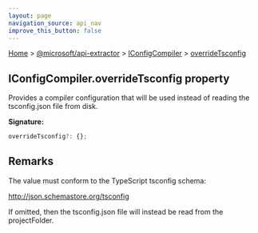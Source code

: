 ```yaml
---
layout: page
navigation_source: api_nav
improve_this_button: false
---
```



[Home](./index.md) &gt; [@microsoft/api-extractor](./api-extractor.md) &gt; [IConfigCompiler](./api-extractor.iconfigcompiler.md) &gt; [overrideTsconfig](./api-extractor.iconfigcompiler.overridetsconfig.md)

## IConfigCompiler.overrideTsconfig property

Provides a compiler configuration that will be used instead of reading the tsconfig.json file from disk.

<b>Signature:</b>

```typescript
overrideTsconfig?: {};
```

## Remarks

The value must conform to the TypeScript tsconfig schema:

http://json.schemastore.org/tsconfig

If omitted, then the tsconfig.json file will instead be read from the projectFolder.
